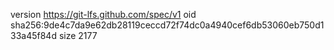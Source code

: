 version https://git-lfs.github.com/spec/v1
oid sha256:9de4c7da9e62db28119ceccd72f74dc0a4940cef6db53060eb750d133a45f84d
size 2177
